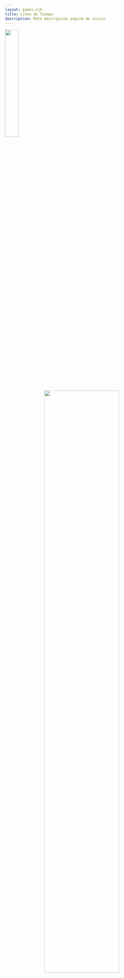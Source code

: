 ```yaml
---
layout: games.njk
title: Linea de Tiempo 
description: Meta descripción página de inicio
---
```

</p>
<img width="30%" src="/img/SS.webp">
</p>
<center>
  <section class="row container-lg">
    <article class="col-12 col-md-6">
      <center><img width="70%" src="/img/Link_SK.png" alt=""></center>
    </article>
    <article class="col-12 col-md-6">
      <p>The Legend of Zelda: Skyward Sword es la decimosexta entrega principal de la serie The Legend of Zelda. Es el primer juego de The Legend of Zelda creado específicamente para la consola Wii, y requiere Wii Motion Plus. Tras su lanzamiento en América del Norte, estuvo disponible un paquete especial de Skyward Sword por $69.99. Este incluye una copia de Skyward Sword, así como un mando Wii Remote Plus dorado. Además, una edición limitada de CD, con música de los conciertos del 25 aniversario de The Legend of Zelda Symphony, también se incluye junto con todas las compras tempranas de las copias estándar y de edición especial de Skyward Sword. Un remasterización en alta definición del juego, Skyward Sword HD, fue confirmada como parte del Nintendo Direct del 17 de febrero de 2021. Fue lanzado el 16 de julio de 2021.</p>
    </article>
    <article class="col-12">
      <h2>Historia</h2>
    </article>
    <article class="col-12">
      <p class="text-center">Antes de los eventos de Skyward Sword, la tierra se resquebrajó y fuerzas malignas surgieron de la fisura. Estas fuerzas atacaron a la gente de la tierra, masacrándola y destruyendo su tierra, en busca de la Trifuerza, el poder supremo capaz de conceder cualquier deseo a su poseedor. Este poder, transmitido por las Diosas Doradas, era custodiado por la Diosa Hylia, la diosa de la tierra. La Diosa Hylia reunió la Trifuerza y a los sobrevivientes restantes en un trozo de tierra y lo envió al cielo más allá de las nubes. Este fragmento de tierra llegó a ser conocido como Skyloft. Con los humanos a salvo, la Diosa Hylia se unió a los habitantes de la tierra y luchó contra las fuerzas malignas en una guerra de escala y ferocidad sin igual. La Diosa Hylia eventualmente selló las fuerzas malignas, devolviendo la paz a la Superficie. Sin embargo, los humanos permanecieron en Skyloft, ya que la Diosa Hylia sabía que el sello del mal no duraría para siempre. La Diosa Hylia sabía que sería impotente para detener las fuerzas por segunda vez, así que necesitaba usar la Trifuerza para derrotarlas nuevamente. Sin embargo, una diosa no puede usar la Trifuerza, por lo que la Diosa Hylia renunció a su inmortalidad y renació como una Hyliana mortal.</p>
    </article>
    <article class="col-12 col-md-6">
      <p class="text-end">En el Skyloft actual, se ha formado una pequeña civilización donde la mayoría de los recuerdos y registros de la Superficie se han olvidado y perdido. La gente de Skyloft sabe casi nada sobre la tierra bajo las nubes. Un joven llamado Link tiene un extraño sueño que muestra una bestia oscura gigantesca y una persona misteriosa. Es despertado por un Loftwing propiedad de su amiga de la infancia, Zelda. El Loftwing le da una carta de Zelda pidiéndole que se encuentre con ella en la Estatua de la Diosa en preparación para la Ceremonia del Ala anual que está programada para ese día. Link llega a la Estatua de la Diosa para descubrir que su Loftwing Carmesí ha desaparecido y comienza a buscarlo. Después de escuchar a Groose, Cawlin y Strich, Link descubre que son responsables de la desaparición de su Loftwing, y que lo escondieron en lo profundo de la Cueva de la Cascada. Link toma una Espada de Práctica del Salón de Entrenamiento y entra en la Cueva de la Cascada. En el otro extremo, se encuentra con Zelda, quien ha venido a ayudar a Link a encontrar su Loftwing. Después de decir que el Loftwing de Link puede estar más adelante, Zelda escucha una extraña voz y se pregunta de quién es, pero rápidamente asegura a Link que no pasa nada. Los dos encuentran al Loftwing y lo liberan. Zelda luego le pregunta a Link si escuchó la voz que ella había escuchado antes, y dice que siente como si alguien la estuviera llamando. Procede a contarle sobre la posibilidad de una tierra debajo de las nubes llamada la Superficie, que se dice que es mucho más vasta que Skyloft. Ella rápidamente lo descarta, y los dos vuelan juntos a la Ceremonia del Ala.</p>
    </article>
    <article class="col-12 col-md-6">
      <center><img width="75%" src="/img/Zelda_SK.webp" alt=""></center>
    </article>
    <article class="col-12">
      <p>Con todos los participantes listos, la Ceremonia del Ala comienza. A pesar de los esfuerzos de Groose y sus secuaces por evitar que gane, Link tiene éxito en quitar la Estatuilla de Ave de las garras de otro Loftwing, convirtiéndose en el vencedor. Link y Zelda proceden a la Estatua de la Diosa para completar la ceremonia, donde Zelda le otorga las bendiciones de la Diosa a Link y le da la Tela. Para concluir la ceremonia, Link debe saltar de la estatua y aterrizar con seguridad usando la Tela. Zelda lo empuja en lugar de él, y Link tiene éxito. Zelda alaba a Link y propone que los dos vuelen alrededor de las nubes juntos en celebración.</p>
    </article>
    <article class="col-12 col-md-6">
      <center><img width="75%" src="/img/LP.webp" alt=""></center>
    </article>
    <article class="col-12 col-md-6">
      <p> Sin embargo, mientras vuelan, un tornado negro misterioso aparece de repente y arranca a Zelda de su Loftwing, haciéndola caer por debajo de la Barrera de las Nubes. Link intenta rescatarla, pero es golpeado por el tornado en el proceso. El Loftwing de Link lo lleva de regreso a Skyloft. Esa noche, Link tiene un sueño que muestra a Zelda cayendo libremente en la boca de la misma bestia de su sueño al principio del juego. Después de despertar en su cama, explica los eventos que ocurrieron al padre de Zelda, el director Gaepora. Aunque Gaepora le dice que descanse, Link pronto escucha la voz del espíritu misterioso una vez más y sale de su habitación, siguiendo al espíritu hasta la Estatua de la Diosa. El espíritu aparece de la espada dentro de la estatua y se presenta como Fi. Le dice a Link que debe tomar la espada que ve frente a él y embarcarse en su viaje destinado como el héroe elegido de la Diosa. Aunque al principio está aprensivo, Fi le dice que Zelda todavía está viva, y Link saca la espada.</p>
    </article>
    <article class="col-12">
      <h2>Linea de Tiempo</h2>
    </article>
    <article class="col-12">
      <p class="text-center">La historia del juego Skyward Sword se establece como el primer juego en la línea temporal conocida de Zelda, explorando el comienzo de la batalla entre el bien y el mal dentro de la leyenda, y estableciendo a sus principales protagonistas: Zelda, como la encarnación de la Diosa Hylia, Link, el héroe elegido por las Diosas, y Ganondorf, como la manifestación del odio del Rey Demonio Demise. Eiji Aonuma ya había confirmado durante el desarrollo del juego que, en términos de la Línea Temporal de Zelda, Skyward Sword ocurre antes de Ocarina of Time, lo cual fue confirmado más tarde en la línea temporal publicada en Hyrule Historia, cuando se colocó antes de The Minish Cap y Four Swords. Sin embargo, Aonuma afirmó que Skyward Sword no necesariamente será siempre la primera entrada en la cronología, dando la posibilidad de que futuros juegos ocurran antes.</p>
    </article>
  </section>
</center>